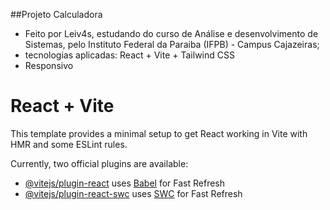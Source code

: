 ##Projeto Calculadora 

- Feito por Leiv4s, estudando do curso de Análise e desenvolvimento de Sistemas, pelo Instituto Federal da Paraiba (IFPB) - Campus Cajazeiras;
- tecnologias aplicadas: React + Vite + Tailwind CSS
- Responsivo



# React + Vite

This template provides a minimal setup to get React working in Vite with HMR and some ESLint rules.

Currently, two official plugins are available:

- [@vitejs/plugin-react](https://github.com/vitejs/vite-plugin-react/blob/main/packages/plugin-react/README.md) uses [Babel](https://babeljs.io/) for Fast Refresh
- [@vitejs/plugin-react-swc](https://github.com/vitejs/vite-plugin-react-swc) uses [SWC](https://swc.rs/) for Fast Refresh
